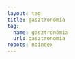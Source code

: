 ```yaml
---
layout: tag
title: gasztronómia
tag:
  name: gasztronómia
  url: gasztronomia
robots: noindex
---
```

